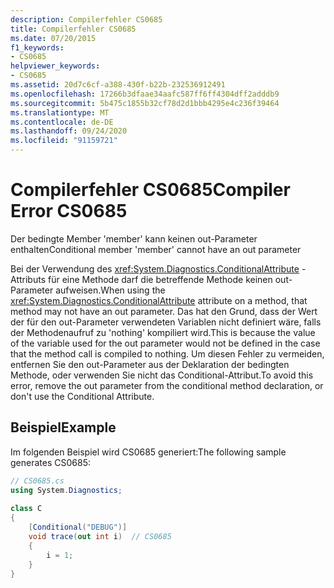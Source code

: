 ```yaml
---
description: Compilerfehler CS0685
title: Compilerfehler CS0685
ms.date: 07/20/2015
f1_keywords:
- CS0685
helpviewer_keywords:
- CS0685
ms.assetid: 20d7c6cf-a388-430f-b22b-232536912491
ms.openlocfilehash: 17266b3dfaae34aafc587ff6ff4304dff2adddb9
ms.sourcegitcommit: 5b475c1855b32cf78d2d1bbb4295e4c236f39464
ms.translationtype: MT
ms.contentlocale: de-DE
ms.lasthandoff: 09/24/2020
ms.locfileid: "91159721"
---
```

# <a name="compiler-error-cs0685"></a><span data-ttu-id="74b10-103">Compilerfehler CS0685</span><span class="sxs-lookup"><span data-stu-id="74b10-103">Compiler Error CS0685</span></span>

<span data-ttu-id="74b10-104">Der bedingte Member 'member' kann keinen out-Parameter enthalten</span><span class="sxs-lookup"><span data-stu-id="74b10-104">Conditional member 'member' cannot have an out parameter</span></span>  
  
 <span data-ttu-id="74b10-105">Bei der Verwendung des <xref:System.Diagnostics.ConditionalAttribute> -Attributs für eine Methode darf die betreffende Methode keinen out-Parameter aufweisen.</span><span class="sxs-lookup"><span data-stu-id="74b10-105">When using the <xref:System.Diagnostics.ConditionalAttribute> attribute on a method, that method may not have an out parameter.</span></span> <span data-ttu-id="74b10-106">Das hat den Grund, dass der Wert der für den out-Parameter verwendeten Variablen nicht definiert wäre, falls der Methodenaufruf zu 'nothing' kompiliert wird.</span><span class="sxs-lookup"><span data-stu-id="74b10-106">This is because the value of the variable used for the out parameter would not be defined in the case that the method call is compiled to nothing.</span></span> <span data-ttu-id="74b10-107">Um diesen Fehler zu vermeiden, entfernen Sie den out-Parameter aus der Deklaration der bedingten Methode, oder verwenden Sie nicht das Conditional-Attribut.</span><span class="sxs-lookup"><span data-stu-id="74b10-107">To avoid this error, remove the out parameter from the conditional method declaration, or don't use the Conditional Attribute.</span></span>  
  
## <a name="example"></a><span data-ttu-id="74b10-108">Beispiel</span><span class="sxs-lookup"><span data-stu-id="74b10-108">Example</span></span>  

 <span data-ttu-id="74b10-109">Im folgenden Beispiel wird CS0685 generiert:</span><span class="sxs-lookup"><span data-stu-id="74b10-109">The following sample generates CS0685:</span></span>  
  
```csharp  
// CS0685.cs  
using System.Diagnostics;  
  
class C  
{  
    [Conditional("DEBUG")]  
    void trace(out int i)  // CS0685  
    {  
        i = 1;  
    }  
}  
```
